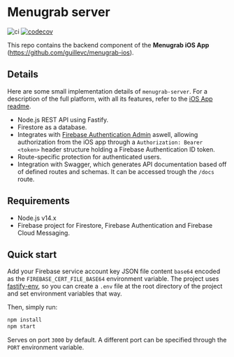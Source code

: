 # Menugrab server

![ci](https://github.com/guillevc/menugrab-server/workflows/ci/badge.svg?branch=master)
[![codecov](https://codecov.io/gh/guillevc/menugrab-server/branch/master/graph/badge.svg?token=KBA3MO8QZ4)](https://codecov.io/gh/guillevc/menugrab-server)

This repo contains the backend component of the __Menugrab iOS App__ (https://github.com/guillevc/menugrab-ios).

## Details

Here are some small implementation details of `menugrab-server`. For a description of the full platform, with all its features, refer to the [iOS App readme](https://github.com/guillevc/menugrab-ios).

- Node.js REST API using Fastify.
- Firestore as a database.
- Integrates with [Firebase Authentication Admin](https://firebase.google.com/docs/auth/admin) aswell, allowing authorization from the iOS app through a `Authorization: Bearer <token>` header structure holding a Firebase Authentication ID token.
- Route-specific protection for authenticated users.
- Integration with Swagger, which generates API documentation based off of defined routes and schemas. It can be accessed trough the `/docs` route.

## Requirements

- Node.js v14.x
- Firebase project for Firestore, Firebase Authentication and Firebase Cloud Messaging.

## Quick start

Add your Firebase service account  key JSON file content `base64` encoded as the `FIREBASE_CERT_FILE_BASE64` environment variable. The project uses [fastify-env](https://github.com/fastify/fastify-env), so you can create a `.env` file at the root directory of the project and set environment variables that way.

Then, simply run:

```bash
npm install
npm start
```

Serves on port `3000` by default. A different port can be specified through the `PORT` environment variable.
